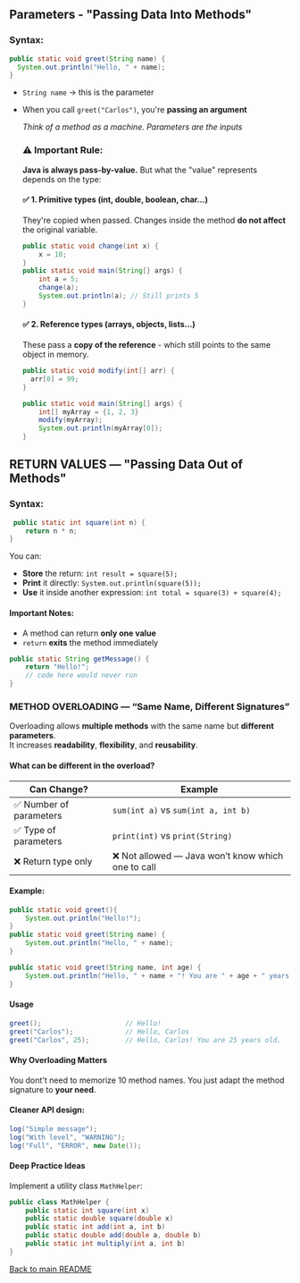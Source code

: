 ## Parameters - "Passing Data Into Methods"

### Syntax:

```java
public static void greet(String name) {
  System.out.println("Hello, " + name);
}
```

- `String name` -> this is the parameter
- When you call `greet("Carlos")`, you're **passing an argument**

  *Think of a method as a machine. Parameters are the inputs*

  ### ⚠️ Important Rule:

  **Java is always pass-by-value.**
  But what the "value" represents depends on the type:

  #### ✅ 1. Primitive types (int, double, boolean, char...)

  They're copied when passed.
  Changes inside the method **do not affect** the original variable.

  ```java
  public static void change(int x) {
      x = 10;
  }
  public static void main(String[} args) {
      int a = 5;
      change(a);
      System.out.println(a); // Still prints 5
  }
  ```

  #### ✅ 2. Reference types (arrays, objects, lists...)

  These pass a **copy of the reference** - which still points to the same object in memory.

  ```java
  public static void modify(int[] arr) {
    arr[0] = 99;
  }

  public static void main(String[] args) {
      int[] myArray = {1, 2, 3}
      modify(myArray);
      System.out.println(myArray[0]);
  }
  ```

##  RETURN VALUES — "Passing Data Out of Methods"

### Syntax:

```java
 public static int square(int n) {
    return n * n;
}
```

You can:  
- **Store** the return: `int result = square(5);`
- **Print** it directly: `System.out.println(square(5));`
- **Use** it inside another expression: `int total = square(3) + square(4);`

#### Important Notes:

- A method can return **only one value**
- `return` **exits** the method immediately
  
```java
public static String getMessage() {
    return "Hello!";
    // code here would never run
}
```
### METHOD OVERLOADING — “Same Name, Different Signatures”

Overloading allows **multiple methods** with the same name but **different parameters**.  
It increases **readability**, **flexibility**, and **reusability**.

#### What can be different in the overload?

|  Can Change?           |  Example                                           |
|------------------------|----------------------------------------------------|
|✅ Number of parameters |	`sum(int a)` vs `sum(int a, int b)`               |
|✅ Type of parameters   |`print(int)` vs `print(String)`                     |
|❌ Return type only     |	❌ Not allowed — Java won’t know which one to call|

#### Example:

```java
public static void greet(){
    System.out.println("Hello!");
}
public static void greet(String name) {
    System.out.println("Hello, " + name);
}

public static void greet(String name, int age) {
    System.out.println("Hello, " + name + "! You are " + age + " years old.");
}
```

#### Usage

```java
greet();                     // Hello!
greet("Carlos");             // Hello, Carlos
greet("Carlos", 25);         // Hello, Carlos! You are 25 years old.
```

#### Why Overloading Matters

You dont't need to memorize 10 method names.
You just adapt the method signature to **your need**.

#### Cleaner API design:

```java
log("Simple message");
log("With level", "WARNING");
log("Full", "ERROR", new Date());
```

#### Deep Practice Ideas

Implement a utility class `MathHelper`:

```java
public class MathHelper {
    public static int square(int x)
    public static double square(double x)
    public static int add(int a, int b)
    public static double add(double a, double b)
    public static int multiply(int a, int b)
}
```
[Back to main README](../../README.md)
